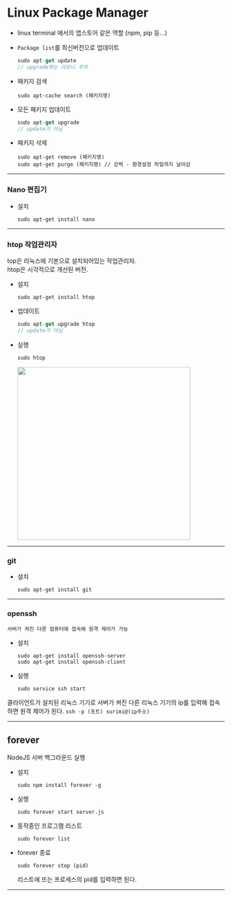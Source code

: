 # **Linux Package Manager**

- linux terminal 에서의 앱스토어 같은 역할 (npm, pip 등...)

- `Package list`를 최신버전으로 업데이트
    ```js
    sudo apt-get update
    // upgrade와는 다르니 주의
    ```
    

- 패키지 검색
    ```
    sudo apt-cache search (패키지명)
    ```

- 모든 패키지 업데이트
    ```js
    sudo apt-get upgrade
    // update가 아님
    ```

- 패키지 삭제
    ```
    sudo apt-get remove (패키지명)
    sudo apt-get purge (패키지명) // 강력 - 환경설정 파일까지 날아감
    ```

___

### **Nano 편집기**

- 설치
    ```
    sudo apt-get install nano
    ```

___

### **htop 작업관리자**    
top은 리눅스에 기본으로 설치되어있는 작업관리자.  
htop은 시각적으로 개선된 버전.

- 설치
    ```
    sudo apt-get install htop
    ```

- 업데이트
    ```js
    sudo apt-get upgrade htop
    // update가 아님
    ```

- 실행
    ```
    sudo htop
    ```
    <img src="https://user-images.githubusercontent.com/66513003/128873151-cddaa290-66b6-4a84-9585-e56192626d2c.png" width="400">

___

### **git**

- 설치
    ```
    sudo apt-get install git
    ```

___

### **openssh**
    
    서버가 켜진 다른 컴퓨터에 접속해 원격 제어가 가능

- 설치
    ```
    sudo apt-get install openssh-server
    sudo apt-get install openssh-client
    ```

- 실행
    ```
    sudo service ssh start
    ```

클라이언트가 설치된 리눅스 기기로 서버가 켜진 다른 리눅스 기기의 ip를 입력해 접속하면 원격 제어가 된다.
    ```
    ssh -p (포트) surimi@(ip주소)
    ```

___

## **forever**
NodeJS 서버 백그라운드 실행

- 설치
    ```
    sudo npm install forever -g
    ```

- 실행
    ```
    sudo forever start server.js
    ```

- 동작중인 프로그램 리스트
    ```
    sudo forever list
    ```

- forever 종료
    ```
    sudo forever stop (pid)
    ```
    리스트에 뜨는 프로세스의 pid를 입력하면 된다.

___
